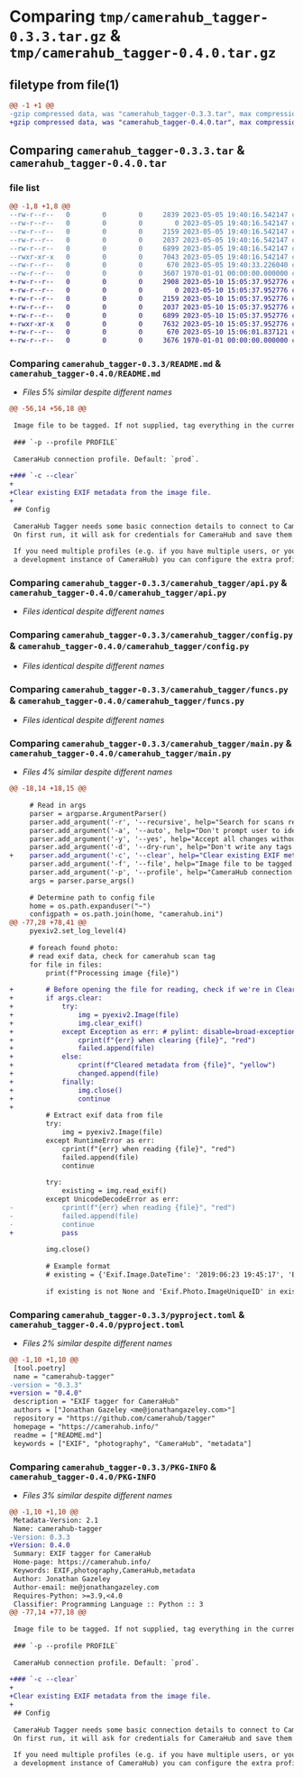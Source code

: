 # Comparing `tmp/camerahub_tagger-0.3.3.tar.gz` & `tmp/camerahub_tagger-0.4.0.tar.gz`

## filetype from file(1)

```diff
@@ -1 +1 @@
-gzip compressed data, was "camerahub_tagger-0.3.3.tar", max compression
+gzip compressed data, was "camerahub_tagger-0.4.0.tar", max compression
```

## Comparing `camerahub_tagger-0.3.3.tar` & `camerahub_tagger-0.4.0.tar`

### file list

```diff
@@ -1,8 +1,8 @@
--rw-r--r--   0        0        0     2839 2023-05-05 19:40:16.542147 camerahub_tagger-0.3.3/README.md
--rw-r--r--   0        0        0        0 2023-05-05 19:40:16.542147 camerahub_tagger-0.3.3/camerahub_tagger/__init__.py
--rw-r--r--   0        0        0     2159 2023-05-05 19:40:16.542147 camerahub_tagger-0.3.3/camerahub_tagger/api.py
--rw-r--r--   0        0        0     2037 2023-05-05 19:40:16.542147 camerahub_tagger-0.3.3/camerahub_tagger/config.py
--rw-r--r--   0        0        0     6899 2023-05-05 19:40:16.542147 camerahub_tagger-0.3.3/camerahub_tagger/funcs.py
--rwxr-xr-x   0        0        0     7043 2023-05-05 19:40:16.542147 camerahub_tagger-0.3.3/camerahub_tagger/main.py
--rw-r--r--   0        0        0      670 2023-05-05 19:40:33.226040 camerahub_tagger-0.3.3/pyproject.toml
--rw-r--r--   0        0        0     3607 1970-01-01 00:00:00.000000 camerahub_tagger-0.3.3/PKG-INFO
+-rw-r--r--   0        0        0     2908 2023-05-10 15:05:37.952776 camerahub_tagger-0.4.0/README.md
+-rw-r--r--   0        0        0        0 2023-05-10 15:05:37.952776 camerahub_tagger-0.4.0/camerahub_tagger/__init__.py
+-rw-r--r--   0        0        0     2159 2023-05-10 15:05:37.952776 camerahub_tagger-0.4.0/camerahub_tagger/api.py
+-rw-r--r--   0        0        0     2037 2023-05-10 15:05:37.952776 camerahub_tagger-0.4.0/camerahub_tagger/config.py
+-rw-r--r--   0        0        0     6899 2023-05-10 15:05:37.952776 camerahub_tagger-0.4.0/camerahub_tagger/funcs.py
+-rwxr-xr-x   0        0        0     7632 2023-05-10 15:05:37.952776 camerahub_tagger-0.4.0/camerahub_tagger/main.py
+-rw-r--r--   0        0        0      670 2023-05-10 15:06:01.837121 camerahub_tagger-0.4.0/pyproject.toml
+-rw-r--r--   0        0        0     3676 1970-01-01 00:00:00.000000 camerahub_tagger-0.4.0/PKG-INFO
```

### Comparing `camerahub_tagger-0.3.3/README.md` & `camerahub_tagger-0.4.0/README.md`

 * *Files 5% similar despite different names*

```diff
@@ -56,14 +56,18 @@
 
 Image file to be tagged. If not supplied, tag everything in the current directory.
 
 ### `-p --profile PROFILE`
 
 CameraHub connection profile. Default: `prod`.
 
+### `-c --clear`
+
+Clear existing EXIF metadata from the image file.
+
 ## Config
 
 CameraHub Tagger needs some basic connection details to connect to CameraHub.
 On first run, it will ask for credentials for CameraHub and save them for future use.
 
 If you need multiple profiles (e.g. if you have multiple users, or you need to connect to
 a development instance of CameraHub) you can configure the extra profiles manually by editing
```

### Comparing `camerahub_tagger-0.3.3/camerahub_tagger/api.py` & `camerahub_tagger-0.4.0/camerahub_tagger/api.py`

 * *Files identical despite different names*

### Comparing `camerahub_tagger-0.3.3/camerahub_tagger/config.py` & `camerahub_tagger-0.4.0/camerahub_tagger/config.py`

 * *Files identical despite different names*

### Comparing `camerahub_tagger-0.3.3/camerahub_tagger/funcs.py` & `camerahub_tagger-0.4.0/camerahub_tagger/funcs.py`

 * *Files identical despite different names*

### Comparing `camerahub_tagger-0.3.3/camerahub_tagger/main.py` & `camerahub_tagger-0.4.0/camerahub_tagger/main.py`

 * *Files 4% similar despite different names*

```diff
@@ -18,14 +18,15 @@
 
     # Read in args
     parser = argparse.ArgumentParser()
     parser.add_argument('-r', '--recursive', help="Search for scans recursively", action='store_true')
     parser.add_argument('-a', '--auto', help="Don't prompt user to identify scans, only guess based on filename", action='store_true')
     parser.add_argument('-y', '--yes', help="Accept all changes without confirmation", action='store_true')
     parser.add_argument('-d', '--dry-run', help="Don't write any tags to image files", action='store_true')
+    parser.add_argument('-c', '--clear', help="Clear existing EXIF metadata from the image file", action='store_true')
     parser.add_argument('-f', '--file', help="Image file to be tagged. If not supplied, tag everything in the current directory.", type=str)
     parser.add_argument('-p', '--profile', help="CameraHub connection profile", default='prod', type=str)
     args = parser.parse_args()
 
     # Determine path to config file
     home = os.path.expanduser("~")
     configpath = os.path.join(home, "camerahub.ini")
@@ -77,28 +78,41 @@
     pyexiv2.set_log_level(4)
 
     # foreach found photo:
     # read exif data, check for camerahub scan tag
     for file in files:
         print(f"Processing image {file}")
 
+        # Before opening the file for reading, check if we're in Clear mode
+        if args.clear:
+            try:
+                img = pyexiv2.Image(file)
+                img.clear_exif()
+            except Exception as err: # pylint: disable=broad-exception-caught
+                cprint(f"{err} when clearing {file}", "red")
+                failed.append(file)
+            else:
+                cprint(f"Cleared metadata from {file}", "yellow")
+                changed.append(file)
+            finally:
+                img.close()
+                continue
+
         # Extract exif data from file
         try:
             img = pyexiv2.Image(file)
         except RuntimeError as err:
             cprint(f"{err} when reading {file}", "red")
             failed.append(file)
             continue
 
         try:
             existing = img.read_exif()
         except UnicodeDecodeError as err:
-            cprint(f"{err} when reading {file}", "red")
-            failed.append(file)
-            continue
+            pass
 
         img.close()
 
         # Example format
         # existing = {'Exif.Image.DateTime': '2019:06:23 19:45:17', 'Exif.Image.Artist': 'TEST', 'Exif.Image.Rating': '4', ...}
 
         if existing is not None and 'Exif.Photo.ImageUniqueID' in existing and is_valid_uuid(existing['Exif.Photo.ImageUniqueID']):
```

### Comparing `camerahub_tagger-0.3.3/pyproject.toml` & `camerahub_tagger-0.4.0/pyproject.toml`

 * *Files 2% similar despite different names*

```diff
@@ -1,10 +1,10 @@
 [tool.poetry]
 name = "camerahub-tagger"
-version = "0.3.3"
+version = "0.4.0"
 description = "EXIF tagger for CameraHub"
 authors = ["Jonathan Gazeley <me@jonathangazeley.com>"]
 repository = "https://github.com/camerahub/tagger"
 homepage = "https://camerahub.info/"
 readme = ["README.md"]
 keywords = ["EXIF", "photography", "CameraHub", "metadata"]
```

### Comparing `camerahub_tagger-0.3.3/PKG-INFO` & `camerahub_tagger-0.4.0/PKG-INFO`

 * *Files 3% similar despite different names*

```diff
@@ -1,10 +1,10 @@
 Metadata-Version: 2.1
 Name: camerahub-tagger
-Version: 0.3.3
+Version: 0.4.0
 Summary: EXIF tagger for CameraHub
 Home-page: https://camerahub.info/
 Keywords: EXIF,photography,CameraHub,metadata
 Author: Jonathan Gazeley
 Author-email: me@jonathangazeley.com
 Requires-Python: >=3.9,<4.0
 Classifier: Programming Language :: Python :: 3
@@ -77,14 +77,18 @@
 
 Image file to be tagged. If not supplied, tag everything in the current directory.
 
 ### `-p --profile PROFILE`
 
 CameraHub connection profile. Default: `prod`.
 
+### `-c --clear`
+
+Clear existing EXIF metadata from the image file.
+
 ## Config
 
 CameraHub Tagger needs some basic connection details to connect to CameraHub.
 On first run, it will ask for credentials for CameraHub and save them for future use.
 
 If you need multiple profiles (e.g. if you have multiple users, or you need to connect to
 a development instance of CameraHub) you can configure the extra profiles manually by editing
```

